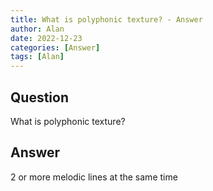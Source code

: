 ```yaml
---
title: What is polyphonic texture? - Answer
author: Alan
date: 2022-12-23
categories: [Answer]
tags: [Alan]
---
```


## Question

What is polyphonic texture?



## Answer

2 or more melodic lines at the same time